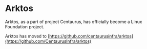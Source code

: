 # Arktos

Arktos, as a part of project Centaurus, has officially become a Linux Foundation project.

Arktos has moved to [https://github.com/centaurusinfra/arktos](https://github.com/CentaurusInfra/arktos)
